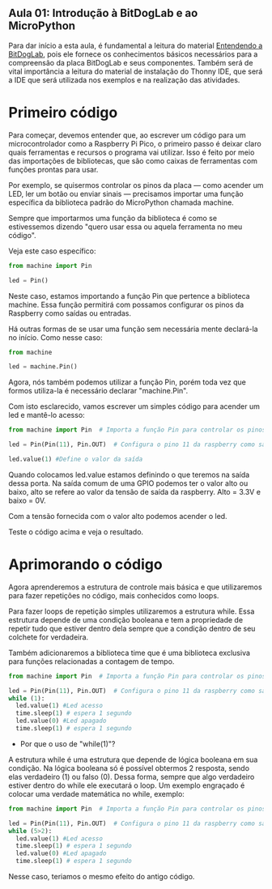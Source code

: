 ## Aula 01: Introdução à BitDogLab e ao MicroPython

Para dar início a esta aula, é fundamental a leitura do material [Entendendo a BitDogLab](https://github.com/JoaoRemondi/BitDogLab_Teaching/blob/main/Material%20de%20apoio/Entendendo%20a%20BitdogLab.md), pois ele fornece os conhecimentos básicos necessários para a compreensão da placa BitDogLab e seus componentes. Também será de vital importância a leitura do material de instalação do Thonny IDE, que será a IDE que será utilizada nos exemplos e na realização das atividades.

# Primeiro código

Para começar, devemos entender que, ao escrever um código para um microcontrolador como a Raspberry Pi Pico, o primeiro passo é deixar claro quais ferramentas e recursos o programa vai utilizar. Isso é feito por meio das importações de bibliotecas, que são como caixas de ferramentas com funções prontas para usar.

Por exemplo, se quisermos controlar os pinos da placa — como acender um LED, ler um botão ou enviar sinais — precisamos importar uma função específica da biblioteca padrão do MicroPython chamada machine.

Sempre que importarmos uma função da biblioteca é como se estivessemos dizendo "quero usar essa ou aquela ferramenta no meu código".

Veja este caso específico:

```python
from machine import Pin

led = Pin()
```

Neste caso, estamos importando a função Pin que pertence a biblioteca machine. Essa função permitirá com possamos configurar os pinos da Raspberry como saídas ou entradas.

Há outras formas de se usar uma função sem necessária mente declará-la no início. Como nesse caso:
```python
from machine

led = machine.Pin()
```

Agora, nós também podemos utilizar a função Pin, porém toda vez que formos utiliza-la é necessário declarar "machine.Pin".

Com isto esclarecido, vamos escrever um simples código para acender um led e mantê-lo acesso:

```python
from machine import Pin  # Importa a função Pin para controlar os pinos da placa

led = Pin(Pin(11), Pin.OUT)  # Configura o pino 11 da raspberry como saída (led rgb)

led.value(1) #Define o valor da saída
```

Quando colocamos led.value estamos definindo o que teremos na saída dessa porta. Na saída comum de uma GPIO podemos ter o valor alto ou baixo, alto se refere ao valor da tensão de saída da raspberry. Alto = 3.3V e baixo = 0V. 

Com a tensão fornecida com o valor alto podemos acender o led.

Teste o código acima e veja o resultado.

# Aprimorando o código

Agora aprenderemos a estrutura de controle mais básica e que utilizaremos para fazer repetições no código, mais conhecidos como loops.

Para fazer loops de repetição simples utilizaremos a estrutura while. Essa estrutura depende de uma condição booleana e tem a propriedade de repetir tudo que estiver dentro dela sempre que a condição dentro de seu colchete for verdadeira.


Também adicionaremos a biblioteca time que é uma biblioteca exclusiva para funções relacionadas a contagem de tempo.

```python
from machine import Pin  # Importa a função Pin para controlar os pinos da placa

led = Pin(Pin(11), Pin.OUT)  # Configura o pino 11 da raspberry como saída (led rgb)
while (1):
  led.value(1) #Led acesso
  time.sleep(1) # espera 1 segundo
  led.value(0) #Led apagado
  time.sleep(1) # espera 1 segundo
```

- Por que o uso de "while(1)"?

A estrutura while é uma estrutura que depende de lógica booleana em sua condição. Na lógica booleana só é possível obtermos 2 resposta, sendo elas verdadeiro (1) ou falso (0). Dessa forma, sempre que algo verdadeiro estiver dentro do while ele executará o loop. Um exemplo engraçado é colocar uma verdade matemática no while, exemplo:

```python
from machine import Pin  # Importa a função Pin para controlar os pinos da placa

led = Pin(Pin(11), Pin.OUT)  # Configura o pino 11 da raspberry como saída (led rgb)
while (5>2):
  led.value(1) #Led acesso
  time.sleep(1) # espera 1 segundo
  led.value(0) #Led apagado
  time.sleep(1) # espera 1 segundo
```

Nesse caso, teriamos o mesmo efeito do antigo código.
